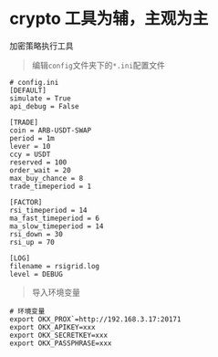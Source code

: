 # crypto 工具为辅，主观为主

加密策略执行工具

> 编辑`config`文件夹下的`*.ini`配置文件
```
# config.ini
[DEFAULT]
simulate = True
api_debug = False

[TRADE]
coin = ARB-USDT-SWAP
period = 1m
lever = 10
ccy = USDT
reserved = 100
order_wait = 20
max_buy_chance = 8
trade_timeperiod = 1

[FACTOR]
rsi_timeperiod = 14
ma_fast_timeperiod = 6
ma_slow_timeperiod = 14
rsi_down = 30
rsi_up = 70

[LOG]
filename = rsigrid.log
level = DEBUG
```
> 导入环境变量
```
# 环境变量
export OKX_PROX`=http://192.168.3.17:20171
export OKX_APIKEY=xxx
export OKX_SECRETKEY=xxx
export OKX_PASSPHRASE=xxx
```